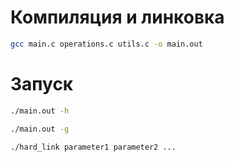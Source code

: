 # Компиляция и линковка

```Bash
gcc main.c operations.c utils.c -o main.out
```
 
# Запуск

```Bash
./main.out -h
```

```Bash
./main.out -g
```

```Bash
./hard_link parameter1 parameter2 ...
```
